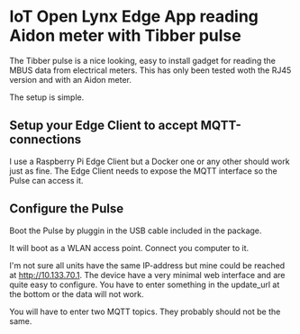 # IoT Open Lynx Edge App reading Aidon meter with Tibber pulse

The Tibber pulse is a nice looking, easy to install gadget for reading the MBUS
data from electrical meters. This has only been tested woth the RJ45 version
and with an Aidon meter.

The setup is simple.

## Setup your Edge Client to accept MQTT-connections

I use a Raspberry Pi Edge Client but a Docker one or any other should work just
as fine. The Edge Client needs to expose the MQTT interface so the Pulse can
access it.

## Configure the Pulse

Boot the Pulse by pluggin in the USB cable included in the package.

It will boot as a WLAN access point. Connect you computer to it.

I'm not sure all units have the same IP-address but mine could be reached at
http://10.133.70.1. The device have a very minimal web interface and are quite
easy to configure. You have to enter something in the update\_url at the bottom
or the data will not work. 

You will have to enter two MQTT topics. They probably should not be the same.
